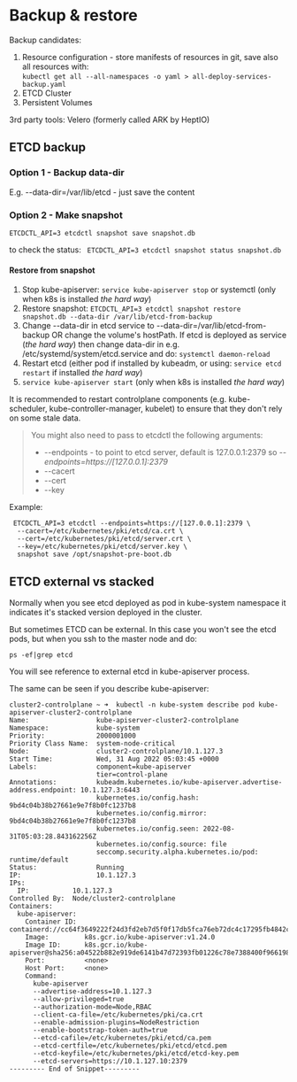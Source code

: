 # Backup & restore

Backup candidates:
1. Resource configuration - store manifests of resources in git, save also all resources with:   
```kubectl get all --all-namespaces -o yaml > all-deploy-services-backup.yaml```
2. ETCD Cluster 
3. Persistent Volumes

3rd party tools: Velero (formerly called ARK by HeptIO)

## ETCD backup

### Option 1 - Backup data-dir
E.g. --data-dir=/var/lib/etcd - just save the content

### Option 2 - Make snapshot
```ETCDCTL_API=3 etcdctl snapshot save snapshot.db```   

to check the status:
``` ETCDCTL_API=3 etcdctl snapshot status snapshot.db```

#### Restore from snapshot

1. Stop kube-apiserver:
```service kube-apiserver stop``` or systemctl (only when k8s is installed _the hard way_)
2. Restore snapshot:
```ETCDCTL_API=3 etcdctl snapshot restore snapshot.db --data-dir /var/lib/etcd-from-backup ```
3. Change --data-dir in etcd service to --data-dir=/var/lib/etcd-from-backup OR change the volume's hostPath. If etcd is deployed as service (_the hard way_) then change data-dir in e.g. /etc/systemd/system/etcd.service and do: ```systemctl daemon-reload```
4. Restart etcd (either pod if installed by kubeadm, or using: ```service etcd restart``` if installed _the hard way_)
6. ```service kube-apiserver start``` (only when k8s is installed _the hard way_)

It is recommended to restart controlplane components (e.g. kube-scheduler, kube-controller-manager, kubelet) to ensure that they don't rely on some stale data.

> You might also need to pass to etcdctl the following arguments: 
> * --endpoints - to point to etcd server, default is 127.0.0.1:2379 so _--endpoints=https://[127.0.0.1]:2379_
> * --cacert
> * --cert
> * --key

Example:
```
 ETCDCTL_API=3 etcdctl --endpoints=https://[127.0.0.1]:2379 \
  --cacert=/etc/kubernetes/pki/etcd/ca.crt \
  --cert=/etc/kubernetes/pki/etcd/server.crt \
  --key=/etc/kubernetes/pki/etcd/server.key \
  snapshot save /opt/snapshot-pre-boot.db
```

## ETCD external vs stacked

Normally when you see etcd deployed as pod in kube-system namespace it indicates it's stacked version deployed in the cluster.

But sometimes ETCD can be external. In this case you won't see the etcd pods, but when you ssh to the master node and do:
```
ps -ef|grep etcd
```
You will see reference to external etcd in kube-apiserver process.

The same can be seen if you describe kube-apiserver:
```
cluster2-controlplane ~ ➜  kubectl -n kube-system describe pod kube-apiserver-cluster2-controlplane 
Name:                 kube-apiserver-cluster2-controlplane
Namespace:            kube-system
Priority:             2000001000
Priority Class Name:  system-node-critical
Node:                 cluster2-controlplane/10.1.127.3
Start Time:           Wed, 31 Aug 2022 05:03:45 +0000
Labels:               component=kube-apiserver
                      tier=control-plane
Annotations:          kubeadm.kubernetes.io/kube-apiserver.advertise-address.endpoint: 10.1.127.3:6443
                      kubernetes.io/config.hash: 9bd4c04b38b27661e9e7f8b0fc1237b8
                      kubernetes.io/config.mirror: 9bd4c04b38b27661e9e7f8b0fc1237b8
                      kubernetes.io/config.seen: 2022-08-31T05:03:28.843162256Z
                      kubernetes.io/config.source: file
                      seccomp.security.alpha.kubernetes.io/pod: runtime/default
Status:               Running
IP:                   10.1.127.3
IPs:
  IP:           10.1.127.3
Controlled By:  Node/cluster2-controlplane
Containers:
  kube-apiserver:
    Container ID:  containerd://cc64f3649222f24d3fd2eb7d5f0f17db5fca76eb72dc4c17295fb4842c045f1b
    Image:         k8s.gcr.io/kube-apiserver:v1.24.0
    Image ID:      k8s.gcr.io/kube-apiserver@sha256:a04522b882e919de6141b47d72393fb01226c78e7388400f966198222558c955
    Port:          <none>
    Host Port:     <none>
    Command:
      kube-apiserver
      --advertise-address=10.1.127.3
      --allow-privileged=true
      --authorization-mode=Node,RBAC
      --client-ca-file=/etc/kubernetes/pki/ca.crt
      --enable-admission-plugins=NodeRestriction
      --enable-bootstrap-token-auth=true
      --etcd-cafile=/etc/kubernetes/pki/etcd/ca.pem
      --etcd-certfile=/etc/kubernetes/pki/etcd/etcd.pem
      --etcd-keyfile=/etc/kubernetes/pki/etcd/etcd-key.pem
      --etcd-servers=https://10.1.127.10:2379
--------- End of Snippet---------
```
